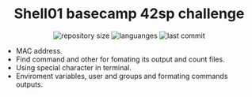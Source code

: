 <h1 align="center">
  Shell01 basecamp 42sp challenge
</h1>

<p align="center">
  <img alt="repository size" src="https://img.shields.io/github/repo-size/angelasoler/Shell01">
  
  <img alt="languanges" src="https://img.shields.io/github/languages/count/angelasoler/Shell01">

  <img alt="last commit" src="https://img.shields.io/github/last-commit/angelasoler/Shell01">
</p>

- MAC address.
- Find command and other for fomating its output and count files.
- Using special character in terminal.
- Enviroment variables, user and groups and formating commands outputs.
